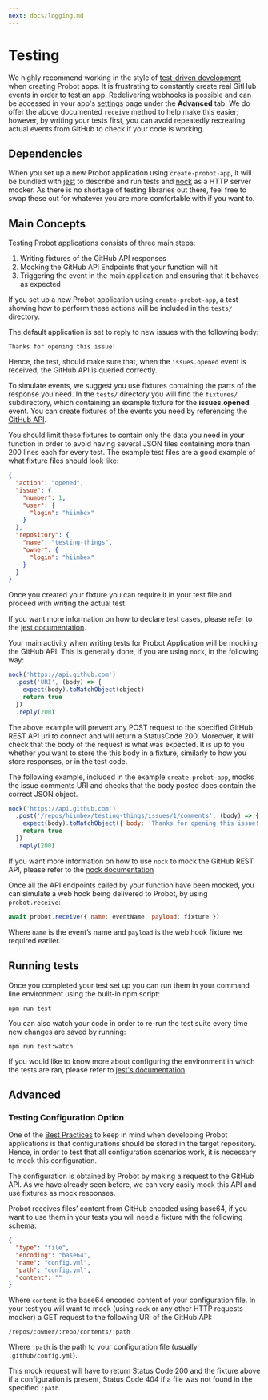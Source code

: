 ```yaml
---
next: docs/logging.md
---
```


# Testing

We highly recommend working in the style of [test-driven development](http://agiledata.org/essays/tdd.html) when creating Probot apps. It is frustrating to constantly create real GitHub events in order to test an app. Redelivering webhooks is possible and can be accessed in your app's [settings](https://github.com/settings/apps) page under the **Advanced** tab. We do offer the above documented `receive` method to help make this easier; however, by writing your tests first, you can avoid repeatedly recreating actual events from GitHub to check if your code is working.

## Dependencies

When you set up a new Probot application using `create-probot-app`, it will be bundled with [jest](https://facebook.github.com/github/jest/) to describe and run tests and [nock](https://github.com/nock/nock) as a HTTP server mocker.
As there is no shortage of testing libraries out there, feel free to swap these out for whatever you are more comfortable with if you want to.

## Main Concepts

Testing Probot applications consists of three main steps:
1. Writing fixtures of the GitHub API responses
2. Mocking the GitHub API Endpoints that your function will hit
3. Triggering the event in the main application and ensuring that it behaves as expected

If you set up a new Probot application using `create-probot-app`, a test showing how to perform these actions will be included in the `tests/` directory.

The default application is set to reply to new issues with the following body:

```
Thanks for opening this issue!
```

Hence, the test, should make sure that, when the `issues.opened` event is received, the GitHub API is queried correctly.

To simulate events, we suggest you use fixtures containing the parts of the response you need. In the `tests/` directory you will find the `fixtures/` subdirectory, which containing an example fixture for the **issues.opened** event. You can create fixtures of the events you need by referencing the [GitHub API](https://developer.github.com/v3/).

You should limit these fixtures to contain only the data you need in your function in order to avoid having several JSON files containing more than 200 lines each for every test. The example test files are a good example of what fixture files should look like:

```json
{
  "action": "opened",
  "issue": {
    "number": 1,
    "user": {
      "login": "hiimbex"
    }
  },
  "repository": {
    "name": "testing-things",
    "owner": {
      "login": "hiimbex"
    }
  }
}
```

Once you created your fixture you can require it in your test file and proceed with writing the actual test.

If you want more information on how to declare test cases, please refer to the [jest documentation](https://jestjs.io/docs/en/getting-started.html).

Your main activity when writing tests for Probot Application will be mocking the GitHub API. This is generally done, if you are using `nock`, in the following way:

```js
nock('https://api.github.com')
  .post('URI', (body) => {
    expect(body).toMatchObject(object)
    return true
  })
  .reply(200)
```

The above example will prevent any POST request to the specified GitHub REST API uri to connect and will return a StatusCode 200. Moreover, it will check that the body of the request is what was expected. It is up to you whether you want to store the this body in a fixture, similarly to how you store responses, or in the test code.

The following example, included in the example `create-probot-app`, mocks the issue comments URI and checks that the body posted does contain the correct JSON object.

```js
nock('https://api.github.com')
  .post('/repos/hiimbex/testing-things/issues/1/comments', (body) => {
    expect(body).toMatchObject({ body: 'Thanks for opening this issue!' })
    return true
  })
  .reply(200)
```

If you want more information on how to use `nock` to mock the GitHub REST API, please refer to the [nock documentation](https://github.com/nock/nock#usage)

Once all the API endpoints called by your function have been mocked, you can simulate a web hook being delivered to Probot, by using `probot.receive`:

```js
await probot.receive({ name: eventName, payload: fixture })
```

Where `name` is the event’s name and `payload` is the web hook fixture we required earlier.

## Running tests

Once you completed your test set up you can run them in your command line environment using the built-in npm script:

```
npm run test
```

You can also watch your code in order to re-run the test suite every time new changes are saved by running:

```
npm run test:watch
```

If you would like to know more about configuring the environment in which the tests are ran, please refer to [jest's documentation](https://jestjs.io/docs/en/configuration).

## Advanced

### Testing Configuration Option

One of the [Best Practices](https://probot.github.io/docs/best-practices/) to keep in mind when developing Probot applications is that configurations should be stored in the target repository. Hence, in order to test that all configuration scenarios work, it is necessary to mock this configuration.

The configuration is obtained by Probot by making a request to the GitHub API. As we have already seen before, we can very easily mock this API and use fixtures as mock responses.

Probot receives files’ content from GitHub encoded using base64, if you want to use them in your tests you will need a fixture with the following schema:

```json
{
  "type": "file",
  "encoding": "base64",
  "name": "config.yml",
  "path": "config.yml",
  "content": ""
}
```

Where `content` is the base64 encoded content of your configuration file. In your test you will want to mock (using `nock` or any other HTTP requests mocker) a GET request to the following URI of the GitHub API:

```
/repos/:owner/:repo/contents/:path
```

Where `:path` is the path to your configuration file (usually `.github/config.yml`).

This mock request will have to return Status Code 200 and the fixture above if a configuration is present, Status Code 404 if a file was not found in the specified `:path`. 
